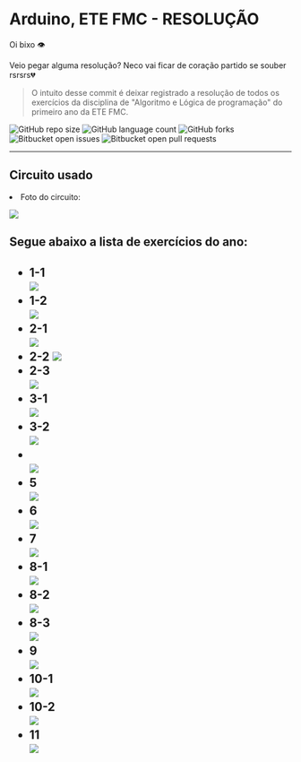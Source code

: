 # Arduino, ETE FMC - RESOLUÇÃO

Oi bixo 👁️

Veio pegar alguma resolução? Neco vai ficar de coração partido se souber rsrsrs💔
>  O intuito desse commit é deixar registrado a resolução de todos os exercícios da disciplina de "Algoritmo e Lógica de programação" do primeiro ano da ETE FMC.

![GitHub repo size](https://img.shields.io/github/repo-size/KauaMB2/Arduino-ETE-FMC-Resolucao?style=for-the-badge)
![GitHub language count](https://img.shields.io/github/languages/count/KauaMB2/Arduino-ETE-FMC-Resolucao?style=for-the-badge)
![GitHub forks](https://img.shields.io/github/forks/KauaMB2/Arduino-ETE-FMC-Resolucao?style=for-the-badge)
![Bitbucket open issues](https://img.shields.io/bitbucket/issues/KauaMB2/Arduino-ETE-FMC-Resolucao?style=for-the-badge)
![Bitbucket open pull requests](https://img.shields.io/bitbucket/pr-raw/KauaMB2/Arduino-ETE-FMC-Resolucao?style=for-the-badge)
<hr>

## Circuito usado
<li> Foto do circuito:

<img src="img\circuito.png" class="img"></a>
## Segue abaixo a lista de exercícios do ano: 

<h2>
<ul>
<li>1-1
<br>
<img src="img\1-1.jpg" class="img"></a>

<li>1-2
<br>
<img src="img\1-2.jpg" class="img"></a>

<li>2-1
<br>
<img src="img\2-1.jpg" class="img"></a>

<li>2-2
<img src="img\2-2.jpg" class="img"></a>

<li>2-3
<br>
<img src="img\2-3.jpg" class="img"></a>

<li>3-1
<br>
<img src="img\3-1.jpg" class="img"></a>

<li>3-2
<br>
<img src="img\3-2.jpg" class="img"></a>

<li>
<br>
<img src="img\4.jpg" class="img"></a>

<li>5
<br>
<img src="img\5.jpg" class="img"></a>

<li>6
<br>
<img src="img\6.jpg" class="img"></a>

<li>7
<br>
<img src="img\7.jpg" class="img"></a>

<li>8-1
<br>
<img src="img\8-1.jpg" class="img"></a>

<li>8-2
<br>
<img src="img\8-2.jpg" class="img"></a>

<li>8-3
<br>
<img src="img\8-3.jpg" class="img"></a>

<li>9
<br>
<img src="img\9.jpg" class="img"></a>

<li>10-1
<br>
<img src="img\10-1.jpg" class="img"></a>

<li>10-2
<br>
<img src="img\10-2.jpg" class="img"></a>

<li>11
<br>
<img src="img\11.jpg" class="img"></a>
</ul>
</h2>
